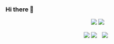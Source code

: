 ### Hi there 👋


<div align="center">
<img src="https://github-readme-stats.vercel.app/api/top-langs/?username=sena-22&layout=compact&theme=nightowl">
<img src="https://github-readme-stats.vercel.app/api?username=sena-22&theme=material-palenight&show_icons=true">

</div> <br>
<div align="center">
<img src="https://img.shields.io/badge/Javascript-F7DF1E?style=flat-square&logo=JavaScript&logoColor=white"> 
<img src = "https://img.shields.io/badge/tomato-tomato-purple">  
 <a href="https://velog.io/@sena-22">
 <img 
        src="http://img.shields.io/badge/-velog-222222?style=flat&logo=velog&link=https://velog.io/@sena-22"
        style="height : auto; margin-left : 10px; margin-right : 10px;"/>
 </a>
</div>


<!--
**sena-22/sena-22** is a ✨ _special_ ✨ repository because its `README.md` (this file) appears on your GitHub profile.

<img scr="https://github-readme-stats.vercel.app/api/top-langs/?sena-22=anuraghazra&layout=compact><br>


Here are some ideas to get you started:

- 🔭 I’m currently working on ...
- 🌱 I’m currently learning ...
- 👯 I’m looking to collaborate on ...
- 🤔 I’m looking for help with ...
- 💬 Ask me about ...
- 📫 How to reach me: ...
- 😄 Pronouns: ...
- ⚡ Fun fact: ...
-->
